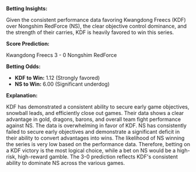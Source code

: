 **Betting Insights:**

Given the consistent performance data favoring Kwangdong Freecs (KDF) over Nongshim RedForce (NS), the clear objective control dominance, and the strength of their carries, KDF is heavily favored to win this series.

**Score Prediction:**

Kwangdong Freecs 3 - 0 Nongshim RedForce

**Betting Odds:**

*   **KDF to Win:** 1.12 (Strongly favored)
*   **NS to Win:** 6.00 (Significant underdog)

**Explanation:**

KDF has demonstrated a consistent ability to secure early game objectives, snowball leads, and efficiently close out games. Their data shows a clear advantage in gold, dragons, barons, and overall team fight performance against NS. The data is overwhelming in favor of KDF. NS has consistently failed to secure early objectives and demonstrate a significant deficit in their ability to convert advantages into wins. The likelihood of NS winning the series is very low based on the performance data. Therefore, betting on a KDF victory is the most logical choice, while a bet on NS would be a high-risk, high-reward gamble. The 3-0 prediction reflects KDF's consistent ability to dominate NS across the various games.